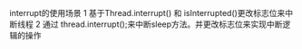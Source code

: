 interrupt的使用场景
    1 基于Thread.interrupt() 和 isInterrupted()更改标志位来中断线程
    2 通过 thread.interrupt();来中断sleep方法。并更改标志位来实现中断逻辑的操作